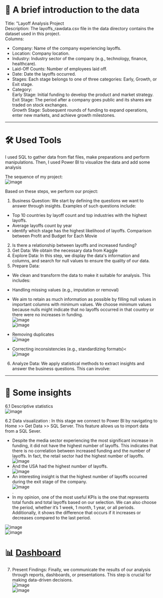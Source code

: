 # 📄 A brief introduction to the data

Title: "Layoff Analysis Project<br>
Description: The layoffs_rawdata.csv file in the data directory contains the dataset used in this project.<br>
Columns:<br>
- Company: Name of the company experiencing layoffs.<br>
-	Location: Company location.<br>
-	Industry: Industry sector of the company (e.g., technology, finance, healthcare).<br>
-	Laid-Off Counts: Number of employees laid off.<br>
-	Date: Date the layoffs occurred.<br>
-	Stages: Each stage belongs to one of three categories: Early, Growth, or Exit stage.<br>
- Category:<br>
	Early Stage: Initial funding to develop the product and market strategy.<br>
	Exit Stage: The period after a company goes public and its shares are traded on stock exchanges.<br>
	Growth Stage: Subsequent rounds of funding to expand operations, enter new markets, and achieve growth milestones.<br>
---
# 🛠 Used Tools
I used SQL to gather data from flat files,  make preparations and perform manipulations. Then, I used Power BI to visualize the data and add some analysis

The sequence of my project:<br>
![image](https://github.com/user-attachments/assets/c16ef33f-dc0a-4282-aea7-dd98736ea7a7)

 
Based on these steps, we perform our project:
1.	Business Question: We start by defining the questions we want to answer through insights. Examples of such questions include:
- Top 10 countries by layoff count and top industries with the highest layoffs.
-	Average layoffs count by year
-	identify which stage has the highest likelihood of layoffs. Comparison between Profit and Budget for Each Movie
2.	Is there a relationship between layoffs and increased funding? 
3.	Get Data: We obtain the necessary data from Kaggle 
4.	Explore Data: In this step, we display the data's information and columns, and search for null values to ensure the quality of our data.
5.	Prepare Data:
-	 We clean and transform the data to make it suitable for analysis. This includes:
-	Handling missing values (e.g., imputation or removal)
- We aim to retain as much information as possible by filling null values in important columns with minimum values. We choose minimum values because nulls might indicate that no layoffs occurred in that country or there were no increases in funding.<br>
 ![image](https://github.com/user-attachments/assets/77dab783-323e-499b-8269-baea13eb5e06) <br>
![image](https://github.com/user-attachments/assets/02c69b6b-fc8e-4797-9a57-e0c478a180fe) <br>

-	Removing duplicates <br>
  ![image](https://github.com/user-attachments/assets/be162cca-b02f-4587-9d44-f272a07f4a23) <br>

 -	Correcting inconsistencies (e.g., standardizing formats)<<br>
![image](https://github.com/user-attachments/assets/1b9a492d-f899-4906-a473-3418dc12ad7f)

 
6.	Analyze Data: We apply statistical methods to extract insights and answer the business questions. This can involve:
---
# 🧮 Some insights
6.1	Descriptive statistics<br>
 ![image](https://github.com/user-attachments/assets/304b0c5e-3c55-4601-b02e-b1b0a01481c0)<br>

6.2	Data visualization  : In this stage we connect to Power BI by navigating to Home >> Get Data >> SQL Server. This feature allows us to import data from a SQL Sever.

- Despite the media sector experiencing the most significant increase in funding, it did not have the highest number of layoffs. This indicates that there is no correlation between increased funding and the number of layoffs. In fact, the retail sector had the highest number of layoffs.<br>
![image](https://github.com/user-attachments/assets/0f84a692-4134-4442-96bd-85258d85fbfd)<br>
- And the USA had the highest number of layoffs.<br>
![image](https://github.com/user-attachments/assets/68b9306d-cb20-4be3-bae1-8cee6db224a5)<br>
- An interesting insight is that the highest number of layoffs occurred during the exit stage of the company.<br>
![image](https://github.com/user-attachments/assets/32a49de7-39a7-4b4d-897f-61ebf461ff50)<br>.
- In my opinion, one of the most useful KPIs is the one that represents total funds and total layoffs based on our selection. We can also choose the period, whether it’s 1 week, 1 month, 1 year, or all periods. Additionally, it shows the difference that occurs if it increases or decreases compared to the last period.<br>

![image](https://github.com/user-attachments/assets/23d551dc-94ba-4a73-b3d8-b75a40c9eb9f)<br>
![image](https://github.com/user-attachments/assets/dbd96f20-bb46-4c98-8d5b-90caf969e3b1)<br>

# 📊 [Dashboard](https://app.powerbi.com/view?r=eyJrIjoiM2U3YjI4NDQtZTc4Yy00MmE1LWI0OTItY2NiMTFkY2U1ZDUzIiwidCI6IjhmY2Y0Y2Q5LTJmZTQtNDU3MS04NDMxLWIxN2MzZjI5ZWZiMyJ9)
7.	Present Findings: Finally, we communicate the results of our analysis through reports, dashboards, or presentations. This step is crucial for making data-driven decisions.<br>
![image](https://github.com/user-attachments/assets/53dae9c1-950a-44f1-81c4-2b796a9287ee)<br>
![image](https://github.com/user-attachments/assets/cade3070-5a96-4a75-9e31-1758afc376a0)




